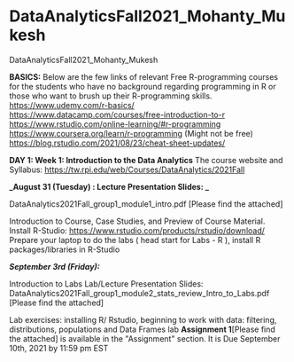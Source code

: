 # DataAnalyticsFall2021_Mohanty_Mukesh
DataAnalyticsFall2021_Mohanty_Mukesh

**BASICS:**
Below are the few links of relevant Free R-programming courses for the students who have no background regarding programming in R or those who want to brush up their R-programming skills.
https://www.udemy.com/r-basics/
https://www.datacamp.com/courses/free-introduction-to-r
https://www.rstudio.com/online-learning/#r-programming
https://www.coursera.org/learn/r-programming (Might not be free)
https://blog.rstudio.com/2021/08/23/cheat-sheet-updates/

**DAY 1: 
Week 1: Introduction to the Data Analytics**
The course website and Syllabus: https://tw.rpi.edu/web/Courses/DataAnalytics/2021Fall

**_August 31 (Tuesday) : Lecture Presentation Slides: _**

DataAnalytics2021Fall_group1_module1_intro.pdf  [Please find the attached]

Introduction to Course, Case Studies, and Preview of Course Material.
Install R-Studio: https://www.rstudio.com/products/rstudio/download/
Prepare your laptop to do the labs ( head start for Labs - R ), install R packages/libraries in R-Studio

**_September 3rd (Friday):_**

Introduction to Labs
Lab/Lecture Presentation Slides: 
DataAnalytics2021Fall_group1_module2_stats_review_Intro_to_Labs.pdf  [Please find the attached]
 
Lab exercises: installing R/ Rstudio, beginning to work with data: filtering, distributions, populations and Data Frames lab
**Assignment 1**[Please find the attached] is available in the "Assignment" section. It is Due September 10th, 2021 by 11:59 pm EST




